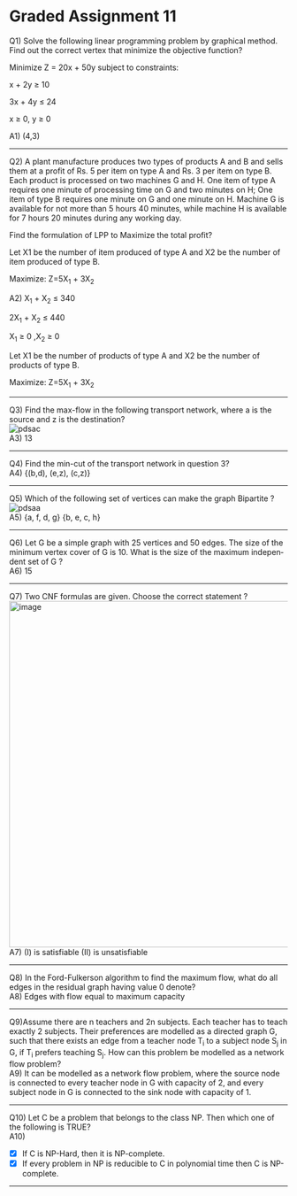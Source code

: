 # Graded Assignment 11

Q1)
Solve the following linear programming problem by graphical method. Find out the correct vertex that minimize the objective function?

Minimize Z = 20x + 50y subject to constraints:

x + 2y ≥ 10

3x + 4y ≤ 24

x ≥ 0, y ≥ 0
<br>

A1) (4,3)
__________________________________________________________________________________________________________________________
Q2) 
A plant manufacture produces two types of products A and B and sells them at a profit of Rs. 5 per item on type A and Rs. 3 per item on type B. 
Each product is processed on two machines G and H. One item of type A requires one minute of processing time on G and two minutes on H; 
One item of type B requires one minute on G and one minute on H. Machine G is available for not more than 5 hours 40 minutes, 
while machine H is available for 7 hours 20 minutes during any working day.

Find the formulation of LPP to Maximize the total profit?

Let X1 be the number of item produced of type A and X2 be the number of item produced of type B.

Maximize: 
Z=5X<sub>1</sub> + 3X<sub>2</sub>
<br>

A2)
X<sub>1</sub> + X<sub>2</sub> ≤ 340

2X<sub>1</sub> + X<sub>2</sub> ≤ 440

X<sub>1</sub> ≥ 0 ,X<sub>2</sub> ≥ 0

Let X1 be the number of products of type A and X2 be the number of products of type B.

Maximize: Z=5X<sub>1</sub> + 3X<sub>2</sub>
__________________________________________________________________________________________________________________________
Q3)
Find the max-flow in the following transport network, where a is the source and z is the destination?
<br>![pdsac](https://github.com/NebulaTris/pdsa-iitm/assets/94922914/907fb31d-a5b7-453a-b05e-a461dec49ea0)
<br>
A3) 13
__________________________________________________________________________________________________________________________
Q4)
Find the min-cut of the transport network in question 3?
<br>
A4) {(b,d), (e,z), (c,z)}
__________________________________________________________________________________________________________________________
Q5)
Which of the following set of vertices can make the graph Bipartite ?
<br>![pdsaa](https://github.com/NebulaTris/pdsa-iitm/assets/94922914/bfe0ff0e-168e-4dff-90c1-2d13b33cb0d7)
</br>
A5) {a, f, d, g} {b, e, c, h}
__________________________________________________________________________________________________________________________
Q6) Let G be a simple graph with 25 vertices and 50 edges. The size of the minimum vertex cover of G is 10. What is the size of the maximum indepen­dent set of G ?<br>
A6) 15
__________________________________________________________________________________________________________________________
Q7) Two CNF formulas are given. Choose the correct statement ?</br>
<img width="626" alt="image" src="https://github.com/NebulaTris/pdsa-iitm/assets/94922914/0610f8bc-abe8-4fe1-bcd0-46d2c4b9825c">
</br>
A7) (I) is satisfiable (II) is unsatisfiable
__________________________________________________________________________________________________________________________
Q8) In the Ford-Fulkerson algorithm to find the maximum flow, what do all edges in the residual graph having value 0 denote?</br>
A8) Edges with flow equal to maximum capacity
__________________________________________________________________________________________________________________________
Q9)Assume there are n teachers and 2n subjects. Each teacher has to teach exactly 2 subjects. Their preferences are modelled as a directed graph 
G, such that there exists an edge from a teacher node T<sub>i</sub> to a subject node S<sub>j</sub> in G, if T<sub>i</sub> prefers teaching S<sub>j</sub>. 
How can this problem be modelled as a network flow problem?
</br>
A9) It can be modelled as a network flow problem, where the source node is connected to every teacher node in G with capacity of 2, and every subject node in 
G is connected to the sink node with capacity of 1.

__________________________________________________________________________________________________________________________
Q10) Let C be a problem that belongs to the class NP. Then which one of the following is TRUE?</br>
A10)
- [x] If C is NP-Hard, then it is NP-complete.
- [x] If every problem in NP is reducible to C in polynomial time then C is NP-complete.
__________________________________________________________________________________________________________________________
